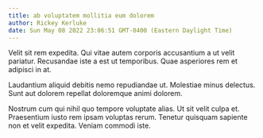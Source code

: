 ```yaml
---
title: ab voluptatem mollitia eum dolorem
author: Rickey Kerluke
date: Sun May 08 2022 23:06:51 GMT-0400 (Eastern Daylight Time)
---
```

Velit sit rem expedita. Qui vitae autem corporis accusantium a ut velit pariatur. Recusandae iste a est ut temporibus. Quae asperiores rem et adipisci in at.

 Laudantium aliquid debitis nemo repudiandae ut. Molestiae minus delectus. Sunt aut dolorem repellat doloremque animi dolorem.

 Nostrum cum qui nihil quo tempore voluptate alias. Ut sit velit culpa et. Praesentium iusto rem ipsam voluptas rerum. Tenetur quisquam sapiente non et velit expedita. Veniam commodi iste.